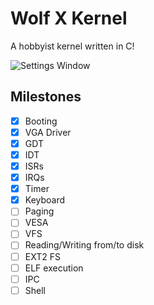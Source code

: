 # Wolf X Kernel
A hobbyist kernel written in C!

![Settings Window](https://raw.githubusercontent.com/ayush7788/wolfx_kernel/main/screenshots/sysfetch_running.png)

## Milestones
- [x] Booting
- [x] VGA Driver
- [x] GDT
- [x] IDT
- [x] ISRs
- [x] IRQs
- [x] Timer
- [x] Keyboard
- [ ] Paging
- [ ] VESA
- [ ] VFS
- [ ] Reading/Writing from/to disk
- [ ] EXT2 FS
- [ ] ELF execution
- [ ] IPC
- [ ] Shell
